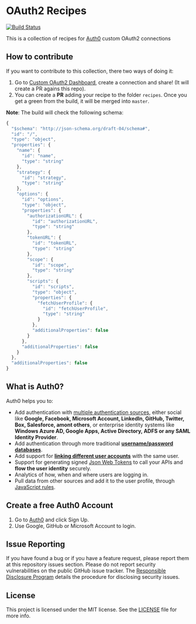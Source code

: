 # OAuth2 Recipes

[![Build Status](https://travis-ci.org/auth0/oauth2-recipes.png)](https://travis-ci.org/auth0/oauth2-recipes)

This is a collection of recipes for [Auth0](https://auth0.com/) custom OAuth2 connections

## How to contribute

If you want to contribute to this collection, there two ways of doing it:

1. Go to [Custom OAuth2 Dashboard](http://auth0.github.io/custom-oauth2-dashboard/), create a connection and share! (It will create a PR agains this repo).
2. You can create a **PR** adding your recipe to the folder `recipes`. Once you get a green from the build, it will be merged into `master`.

**Note**: The build will check the following schema:

```javascript
{
  "$schema": "http://json-schema.org/draft-04/schema#",
  "id": "/",
  "type": "object",
  "properties": {
    "name": {
      "id": "name",
      "type": "string"
    },
    "strategy": {
      "id": "strategy",
      "type": "string"
    },
    "options": {
      "id": "options",
      "type": "object",
      "properties": {
        "authorizationURL": {
          "id": "authorizationURL",
          "type": "string"
        },
        "tokenURL": {
          "id": "tokenURL",
          "type": "string"
        },
        "scope": {
          "id": "scope",
          "type": "string"
        },
        "scripts": {
          "id": "scripts",
          "type": "object",
          "properties": {
            "fetchUserProfile": {
              "id": "fetchUserProfile",
              "type": "string"
            }
          },
          "additionalProperties": false
        }
      },
      "additionalProperties": false
    }
  },
  "additionalProperties": false
}
```
## What is Auth0?

Auth0 helps you to:

* Add authentication with [multiple authentication sources](https://docs.auth0.com/identityproviders), either social like **Google, Facebook, Microsoft Account, LinkedIn, GitHub, Twitter, Box, Salesforce, amont others**, or enterprise identity systems like **Windows Azure AD, Google Apps, Active Directory, ADFS or any SAML Identity Provider**.
* Add authentication through more traditional **[username/password databases](https://docs.auth0.com/mysql-connection-tutorial)**.
* Add support for **[linking different user accounts](https://docs.auth0.com/link-accounts)** with the same user.
* Support for generating signed [Json Web Tokens](https://docs.auth0.com/jwt) to call your APIs and **flow the user identity** securely.
* Analytics of how, when and where users are logging in.
* Pull data from other sources and add it to the user profile, through [JavaScript rules](https://docs.auth0.com/rules).

## Create a free Auth0 Account

1. Go to [Auth0](https://auth0.com) and click Sign Up.
2. Use Google, GitHub or Microsoft Account to login.

## Issue Reporting

If you have found a bug or if you have a feature request, please report them at this repository issues section. Please do not report security vulnerabilities on the public GitHub issue tracker. The [Responsible Disclosure Program](https://auth0.com/whitehat) details the procedure for disclosing security issues.

## License

This project is licensed under the MIT license. See the [LICENSE](LICENSE) file for more info.
